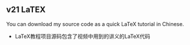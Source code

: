 ## v21 LaTEX

You can download my source code as a quick LaTeX tutorial in Chinese.

- LaTeX教程项目源码包含了视频中用到的讲义的LaTeX代码




